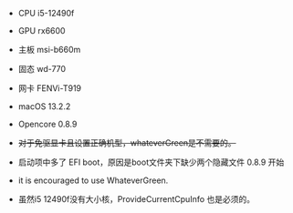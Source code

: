 * CPU i5-12490f
* GPU rx6600
* 主板 msi-b660m
* 固态 wd-770
* 网卡 FENVi-T919



* macOS 13.2.2
* Opencore 0.8.9



* ~~对于免驱显卡且设置正确机型，whateverGreen是不需要的。~~

* 启动项中多了 EFI boot，原因是boot文件夹下缺少两个隐藏文件 0.8.9 开始

* it is encouraged to use WhateverGreen.

* 虽然i5 12490f没有大小核，ProvideCurrentCpuInfo 也是必须的。





